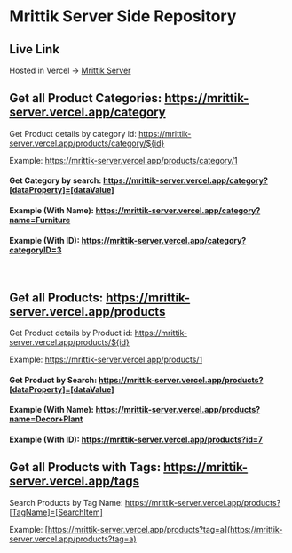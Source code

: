 # Mrittik Server Side Repository

## Live Link

Hosted in Vercel -> [Mrittik Server](https://mrittik-server.vercel.app/)

## Get all Product Categories: https://mrittik-server.vercel.app/category

Get Product details by category id: https://mrittik-server.vercel.app/products/category/${id}

Example: https://mrittik-server.vercel.app/products/category/1

#### Get Category by search: https://mrittik-server.vercel.app/category?[dataProperty]=[dataValue]

#### Example (With Name): https://mrittik-server.vercel.app/category?name=Furniture
#### Example (With ID): https://mrittik-server.vercel.app/category?categoryID=3

<br>

## Get all Products: https://mrittik-server.vercel.app/products

Get Product details by Product id: https://mrittik-server.vercel.app/products/${id}

Example: https://mrittik-server.vercel.app/products/1

#### Get Product by Search: https://mrittik-server.vercel.app/products?[dataProperty]=[dataValue]

#### Example (With Name): https://mrittik-server.vercel.app/products?name=Decor+Plant
#### Example (With ID): https://mrittik-server.vercel.app/products?id=7

## Get all Products with Tags: https://mrittik-server.vercel.app/tags

Search Products by Tag Name: https://mrittik-server.vercel.app/products?[TagName]=[SearchItem]

Example: [https://mrittik-server.vercel.app/products?tag=a](https://mrittik-server.vercel.app/products?tag=a)

